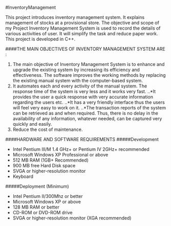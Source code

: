 #InventoryManagement

This project introduces inventory management system. It explains management of stocks at a provisional store. The objective and scope of my Project Inventory Management System is used to record the details of various activities of user. It will simplify the task and reduce paper work. This project is developed in C++. 

####THE MAIN OBJECTIVES OF INVENTORY MANAGEMENT SYSTEM ARE :

1. The main objective of Inventory Management System is to enhance and upgrade the existing system by increasing its efficiency and effectiveness. The software improves the working methods by replacing the existing manual system with the computer-based system.
2. It automates each and every activity of the manual system. The response time of the system is very less and it works very fast.
..*It provides the user a quick response with very accurate information regarding the users etc.
..*It has a very friendly interface thus the users will feel very easy to work on it.
..*The transaction reports of the system can be retrieved as and when required. Thus, there is no delay in the availability of any information, whatever needed, can be captured very quickly and easily.
3. Reduce the cost of maintenance.

####HARDWARE AND SOFTWARE REQUIREMENTS
#####Development
+ Intel Pentium III/M 1.4 GHz+ or Pentium IV 2GHz+ recommended
+ Microsoft Windows XP Professional or above
+ 512 MB RAM (1GB+ Recommended)
+ 900 MB free Hard Disk space
+ SVGA or higher-resolution monitor
+ Keyboard

#####Deployment (Minimum)
+ Intel Pentium II/300Mhz or better
+ Microsoft Windows XP or above
+ 128 MB RAM or better
+ CD-ROM or DVD-ROM drive
+ SVGA or higher-resolution monitor (XGA recommended)
